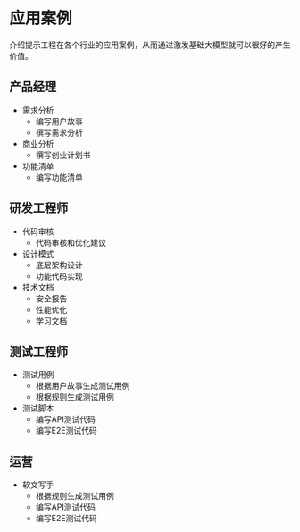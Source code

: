 # 应用案例

介绍提示工程在各个行业的应用案例，从而通过激发基础大模型就可以很好的产生价值。

## 产品经理

- 需求分析
    - 编写用户故事
    - 撰写需求分析
- 商业分析
    - 撰写创业计划书
- 功能清单
    - 编写功能清单

## 研发工程师

- 代码审核
    - 代码审核和优化建议
- 设计模式
    - 底层架构设计
    - 功能代码实现
- 技术文档
    - 安全报告
    - 性能优化
    - 学习文档

## 测试工程师

- 测试用例
    - 根据用户故事生成测试用例
    - 根据规则生成测试用例
- 测试脚本
    - 编写API测试代码
    - 编写E2E测试代码

## 运营

- 软文写手
    - 根据规则生成测试用例
    - 编写API测试代码
    - 编写E2E测试代码